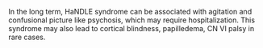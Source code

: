 In the long term, HaNDLE syndrome can be associated with agitation and confusional picture like psychosis, which may require hospitalization. This syndrome may also lead to cortical blindness, papilledema, CN VI palsy in rare cases.